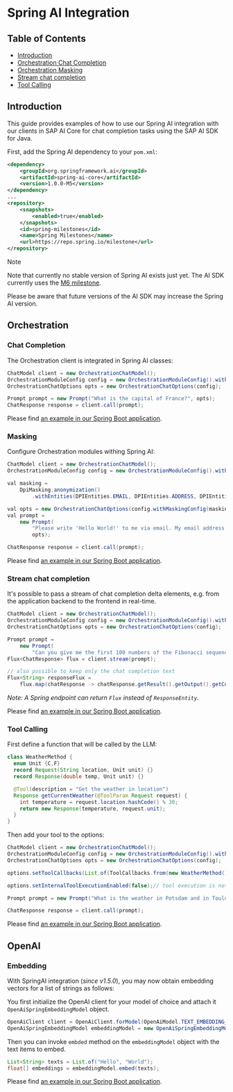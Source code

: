 # Spring AI Integration

## Table of Contents

- [Introduction](#introduction)
- [Orchestration Chat Completion](#orchestration-chat-completion)
- [Orchestration Masking](#orchestration-masking)
- [Stream chat completion](#stream-chat-completion)
- [Tool Calling](#tool-calling)

## Introduction

This guide provides examples of how to use our Spring AI integration with our clients in SAP AI Core
for chat completion tasks using the SAP AI SDK for Java.

First, add the Spring AI dependency to your `pom.xml`:

```xml
<dependency>
    <groupId>org.springframework.ai</groupId>
    <artifactId>spring-ai-core</artifactId>
    <version>1.0.0-M5</version>
</dependency>
...
<repository>
    <snapshots>
        <enabled>true</enabled>
    </snapshots>
    <id>spring-milestones</id>
    <name>Spring Milestones</name>
    <url>https://repo.spring.io/milestone</url>
</repository>
```

> [!NOTE]
> Note that currently no stable version of Spring AI exists just yet.
> The AI SDK currently uses the [M6 milestone](https://spring.io/blog/2025/02/14/spring-ai-1-0-0-m6-released).
>
> Please be aware that future versions of the AI SDK may increase the Spring AI version.

## Orchestration

### Chat Completion

The Orchestration client is integrated in Spring AI classes:

```java
ChatModel client = new OrchestrationChatModel();
OrchestrationModuleConfig config = new OrchestrationModuleConfig().withLlmConfig(GPT_35_TURBO);
OrchestrationChatOptions opts = new OrchestrationChatOptions(config);

Prompt prompt = new Prompt("What is the capital of France?", opts);
ChatResponse response = client.call(prompt);
```

Please find [an example in our Spring Boot application](../../sample-code/spring-app/src/main/java/com/sap/ai/sdk/app/services/SpringAiOrchestrationService.java).

### Masking

Configure Orchestration modules withing Spring AI:

```java
ChatModel client = new OrchestrationChatModel();
OrchestrationModuleConfig config = new OrchestrationModuleConfig().withLlmConfig(GPT_35_TURBO);

val masking =
    DpiMasking.anonymization()
        .withEntities(DPIEntities.EMAIL, DPIEntities.ADDRESS, DPIEntities.LOCATION);

val opts = new OrchestrationChatOptions(config.withMaskingConfig(masking));
val prompt =
    new Prompt(
        "Please write 'Hello World!' to me via email. My email address is foo.bar@baz.ai",
        opts);

ChatResponse response = client.call(prompt);
```

Please
find [an example in our Spring Boot application](../../sample-code/spring-app/src/main/java/com/sap/ai/sdk/app/services/SpringAiOrchestrationService.java).

### Stream chat completion

It's possible to pass a stream of chat completion delta elements, e.g. from the application backend
to the frontend in real-time.

```java
ChatModel client = new OrchestrationChatModel();
OrchestrationModuleConfig config = new OrchestrationModuleConfig().withLlmConfig(GPT_35_TURBO);
OrchestrationChatOptions opts = new OrchestrationChatOptions(config);

Prompt prompt =
    new Prompt(
        "Can you give me the first 100 numbers of the Fibonacci sequence?", opts);
Flux<ChatResponse> flux = client.stream(prompt);

// also possible to keep only the chat completion text
Flux<String> responseFlux =
    flux.map(chatResponse -> chatResponse.getResult().getOutput().getContent());
```

_Note: A Spring endpoint can return `Flux` instead of `ResponseEntity`._

Please find [an example in our Spring Boot application](../../sample-code/spring-app/src/main/java/com/sap/ai/sdk/app/services/SpringAiOrchestrationService.java).

### Tool Calling

First define a function that will be called by the LLM:

```java
class WeatherMethod {
  enum Unit {C,F}
  record Request(String location, Unit unit) {}
  record Response(double temp, Unit unit) {}

  @Tool(description = "Get the weather in location")
  Response getCurrentWeather(@ToolParam Request request) {
    int temperature = request.location.hashCode() % 30;
    return new Response(temperature, request.unit);
  }
}
```

Then add your tool to the options:

```java
ChatModel client = new OrchestrationChatModel();
OrchestrationModuleConfig config = new OrchestrationModuleConfig().withLlmConfig(GPT_35_TURBO);
OrchestrationChatOptions opts = new OrchestrationChatOptions(config);

options.setToolCallbacks(List.of(ToolCallbacks.from(new WeatherMethod())));

options.setInternalToolExecutionEnabled(false);// tool execution is not yet available in orchestration

Prompt prompt = new Prompt("What is the weather in Potsdam and in Toulouse?", options);

ChatResponse response = client.call(prompt);
```

Please find [an example in our Spring Boot application](../../sample-code/spring-app/src/main/java/com/sap/ai/sdk/app/services/SpringAiOrchestrationService.java).

## OpenAI

### Embedding

With SpringAI integration (_since v1.5.0_), you may now obtain embedding vectors for a list of strings as follows:

You first initialize the OpenAI client for your model of choice and attach it  `OpenAiSpringEmbeddingModel` object.

```java
OpenAiClient client = OpenAiClient.forModel(OpenAiModel.TEXT_EMBEDDING_3_SMALL);
OpenAiSpringEmbeddingModel embeddingModel = new OpenAiSpringEmbeddingModel(client);
``` 

Then you can invoke `embded` method on the `embeddingModel` object with the text items to embed.

```java
List<String> texts = List.of("Hello", "World");
float[] embeddings = embeddingModel.embed(texts);
```

Please find [an example in our Spring Boot application](../../sample-code/spring-app/src/main/java/com/sap/ai/sdk/app/services/SpringAiOpenAiService.java).